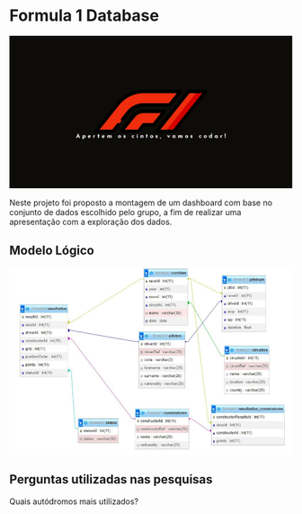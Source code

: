 # Formula 1 Database

![imagem da capa de apresentação](./apresentacao.jpg)

Neste projeto foi proposto a montagem de um dashboard com base no conjunto de dados escolhido pelo grupo, a fim de realizar uma apresentação com a exploração dos dados.

## Modelo Lógico
![imagem modelo lógico](./md_logico.jpg)

## Perguntas utilizadas nas pesquisas

Quais autódromos mais utilizados?
